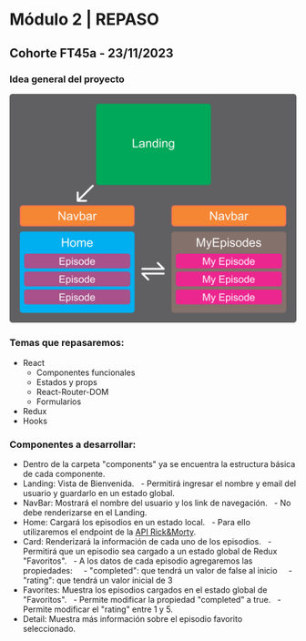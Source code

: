 # Módulo 2 | REPASO
  
## Cohorte FT45a - 23/11/2023
  
### Idea general del proyecto
  
<img src="./src/assets/m2-repaso.png" width="600px">
  
### Temas que repasaremos:
- React
  - Componentes funcionales
  - Estados y props
  - React-Router-DOM
  - Formularios
- Redux
- Hooks
  
### Componentes a desarrollar:
- Dentro de la carpeta "components" ya se encuentra la estructura básica de cada componente.
- Landing: Vista de Bienvenida.
  - Permitirá ingresar el nombre y email del usuario y guardarlo en un estado global.
- NavBar: Mostrará el nombre del usuario y los link de navegación.
  - No debe renderizarse en el Landing.
- Home: Cargará los episodios en un estado local.
  - Para ello utilizaremos el endpoint de la [API Rick&Morty](https://rickandmortyapi.com/api/episode).
- Card: Renderizará la información de cada uno de los episodios.
  - Permitirá que un episodio sea cargado a un estado global de Redux "Favoritos".
  - A los datos de cada episodio agregaremos las propiedades:
    - "completed": que tendrá un valor de false al inicio
    - "rating": que tendrá un valor inicial de 3
- Favorites: Muestra los episodios cargados en el estado global de "Favoritos".
  - Permite modificar la propiedad "completed" a true.
  - Permite modificar el "rating" entre 1 y 5.
- Detail: Muestra más información sobre el episodio favorito seleccionado.